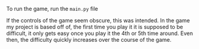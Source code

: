 To run the game, run the `main.py` file

If the controls of the game seem obscure, this was intended. In the game my project is based off of, the first time you play it it is supposed to be difficult, it only gets easy once you play it the 4th or 5th time around. Even then, the difficulty quickly increases over the course of the game.

